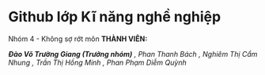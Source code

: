 # Github lớp Kĩ năng nghề nghiệp
Nhóm 4 - Không sợ rớt môn
**THÀNH VIÊN:**

***Đào Võ Trường Giang (Trưởng nhóm)***
 *, Phan Thanh Bách
  , Nghiêm Thị Cẩm Nhung
  , Trần Thị Hồng Minh
  , Phan Phạm Diễm Quỳnh*
